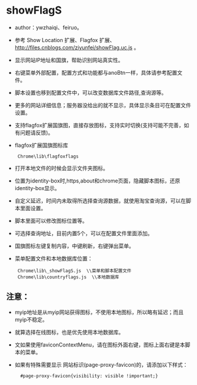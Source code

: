 showFlagS
============
 - author：ywzhaiqi、feiruo。
 - 参考 Show Location 扩展、Flagfox 扩展、http://files.cnblogs.com/ziyunfei/showFlag.uc.js 。
 - 显示网站IP地址和国旗，帮助识别网站真实性。
 - 右键菜单外部配置，配置方式和功能都与anoBtn一样，具体请参考配置文件。
 - 脚本设置也移到配置文件中，可以改变数据库文件路径,查询源等。
 - 更多的网站详细信息；服务器没给出的就不显示，具体显示条目可在配置文件设置。
 - 支持flagfox扩展国旗图，直接存放图标，支持实时切换(支持可能不完善，如有问题请反馈)。
 - flagfox扩展国旗图标库

 		Chrome\lib\flagfoxflags
 		
 - 打开本地文件的时候会显示文件夹图标。
 - 位置为identity-box时,https,about和chrome页面，隐藏脚本图标，还原identity-box显示。
 - 自定义延迟，时间内未取得所选择查询源数据，就使用淘宝查询源，可以在脚本里面设置。
 - 脚本里面可以修改图标位置等。
 - 可选择查询地址，目前内置5个，可以在配置文件里面添加。
 - 国旗图标左键复制内容，中键刷新，右键弹出菜单。

 - 菜单配置文件和本地数据库位置：

		Chrome\lib\_showFlagS.js  \\菜单和脚本配置文件
		Chrome\lib\countryflags.js  \\本地数据库
    
    
注意：
--------------

- myip地址是从myip网站获得图标，不使用本地图标，所以略有延迟；而且myip不稳定。
- 就算选择在线图标，也是优先使用本地数据库。
- 文如果使用faviconContextMenu，请在图标外面右键，图标上面右键是本脚本的菜单。
- 如果有特殊需要显示 网站标识(page-proxy-favicon)的，请添加以下样式：

		#page-proxy-favicon{visibility: visible !important;}
